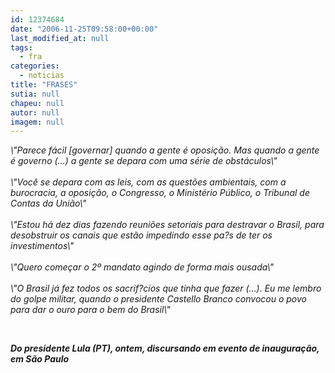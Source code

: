 ```yaml
---
id: 12374684
date: "2006-11-25T09:58:00+00:00"
last_modified_at: null
tags:
  - fra
categories:
  - noticias
title: "FRASES"
sutia: null
chapeu: null
autor: null
imagem: null
---
```

<p><P class=MsoNormal style=\"MARGIN: 0cm 0cm 0pt\"><I><SPAN style=\"FONT-FAMILY: Verdana\">\"Parece fácil [governar] quando a gente é oposição. Mas quando a gente é governo (...) a gente se depara com uma série de obstáculos\" <BR><BR>\"Você se depara com as leis, com as questões ambientais, com a burocracia, a oposição, o Congresso, o Ministério Público, o Tribunal de Contas da União\" <BR><BR>\"Estou há dez dias fazendo reuniões setoriais para destravar o Brasil, para desobstruir os canais que estão impedindo esse pa?s de ter os investimentos\" <BR><BR>\"Quero começar o 2º mandato agindo de forma mais ousada\" <BR><BR>\"O Brasil já fez todos os sacrif?cios que tinha que fazer (...). Eu me lembro do golpe militar, quando o presidente Castello Branco convocou o povo para dar o ouro para o bem do Brasil\"</SPAN></I></P></p>
<p><P class=MsoNormal style=\"MARGIN: 0cm 0cm 0pt\"><I><SPAN style=\"FONT-FAMILY: Verdana\"></SPAN></I>&nbsp;</P></p>
<p><P class=MsoNormal style=\"MARGIN: 0cm 0cm 0pt\"><I><SPAN style=\"FONT-FAMILY: Verdana\"><STRONG>Do presidente Lula (PT), ontem, discursando em evento de inauguração, em São Paulo</STRONG></SPAN></I></P> </p>
